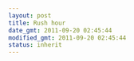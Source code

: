 ```yaml
---
layout: post
title: Rush hour
date_gmt: 2011-09-20 02:45:44
modified_gmt: 2011-09-20 02:45:44
status: inherit
---
```


